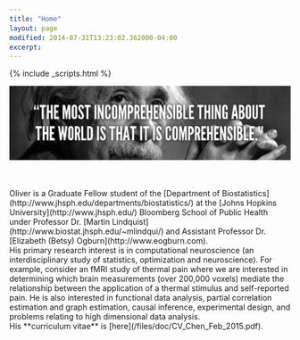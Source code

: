 ```yaml
---
title: "Home"
layout: page
modified: 2014-07-31T13:23:02.362000-04:00
excerpt: 
---
```

{% include _scripts.html %}

![x](/images/Einstein.jpg)

<br />
<br />
Oliver is a Graduate Fellow student of the [Department of Biostatistics](http://www.jhsph.edu/departments/biostatistics/) at the [Johns Hopkins University](http://www.jhsph.edu/) Bloomberg School of Public Health under Professor Dr. [Martin Lindquist](http://www.biostat.jhsph.edu/~mlindqui/) and Assistant Professor Dr. [Elizabeth (Betsy) Ogburn](http://www.eogburn.com).

<br />
His primary research interest is in computational neuroscience (an interdisciplinary study of statistics, optimization and neuroscience). For example, consider an fMRI study of thermal pain where we are interested in determining which brain measurements (over 200,000 voxels) mediate the relationship between the application of a thermal stimulus and self-reported pain. He is also interested in functional data analysis, partial correlation estimation and graph estimation, causal inference, experimental design, and problems relating to high dimensional data analysis.  

<br />
His **curriculum vitae** is [here](/files/doc/CV_Chen_Feb_2015.pdf).